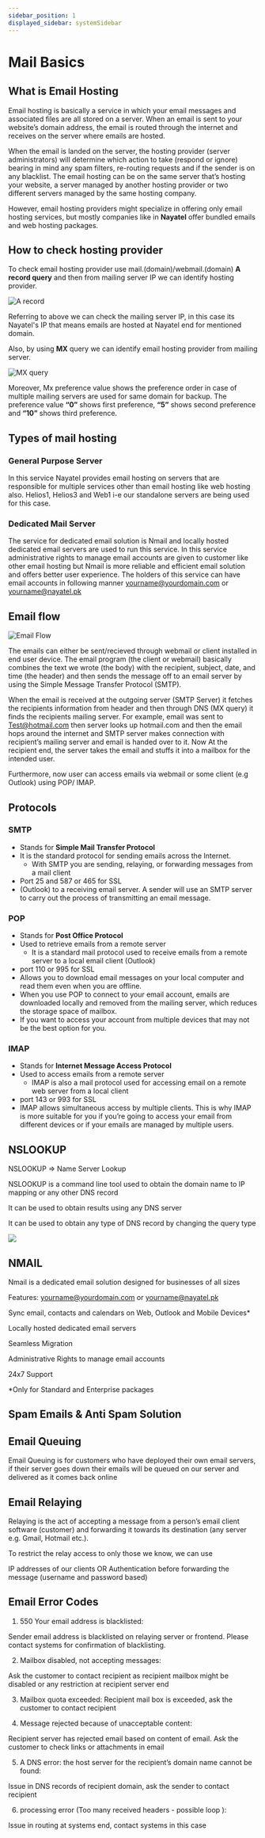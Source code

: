 ```yaml
---
sidebar_position: 1
displayed_sidebar: systemSidebar
---
```


# Mail Basics

## What is Email Hosting

Email hosting is basically a service in which your email messages and associated
files are all stored on a server. When an email is sent to your website’s domain
address, the email is routed through the internet and receives on the server where
emails are hosted.

When the email is landed on the server, the hosting provider (server
administrators) will determine which action to take (respond or ignore) bearing in
mind any spam filters, re-routing requests and if the sender is on any blacklist.
The email hosting can be on the same server that’s hosting your website, a server
managed by another hosting provider or two different servers managed by the
same hosting company.

However, email hosting providers might specialize in offering only email hosting
services, but mostly companies like in **Nayatel** offer bundled emails and web
hosting packages.

## How to check hosting provider

To check email hosting provider use mail.(domain)/webmail.(domain) **A record query** and then from mailing server IP we can identify hosting provider. 

![A record](https://cdn.discordapp.com/attachments/873108775907786762/950114751701209118/2022_03_06_338_x212_67.png)

Referring to above we can check the mailing server IP, in this case its Nayatel's IP that means emails are hosted at Nayatel end for mentioned domain.

Also, by using **MX** query we can identify email hosting provider from mailing server.

![MX query](https://cdn.discordapp.com/attachments/873108775907786762/950115547322920970/2022_03_06_638_x425_68.png)

Moreover, Mx preference value shows the preference order in case of multiple mailing servers are used for same domain for backup. The preference value **“0”** shows first preference, **“5”** shows second preference and **“10”** shows third preference.

## Types of mail hosting

### General Purpose Server

In this service Nayatel provides email hosting on servers that are responsible for multiple services other than email hosting like web hosting also. Helios1, Helios3
and Web1 i-e our standalone servers are being used for this case.

### Dedicated Mail Server

The service for dedicated email solution is Nmail and locally hosted dedicated email
servers are used to run this service. In this service administrative rights to manage
email accounts are given to customer like other email hosting but Nmail is more
reliable and efficient email solution and offers better user experience. The holders
of this service can have email accounts in following manner
yourname@yourdomain.com or yourname@nayatel.pk

## Email flow

![Email Flow](https://cdn.discordapp.com/attachments/873108775907786762/950117083096711218/2022_03_06_471_x214_69.png)

The emails can either be sent/recieved through webmail or client installed in end
user device. The email program (the client or webmail) basically combines the text
we wrote (the body) with the recipient, subject, date, and time (the header) and
then sends the message off to an email server by using the Simple Message Transfer
Protocol (SMTP).

When the email is received at the outgoing server (SMTP Server) it fetches the
recipients information from header and then through DNS (MX query) it finds the
recipients mailing server. For example, email was sent to Test@hotmail.com then
server looks up hotmail.com and then the email hops around the internet and
SMTP server makes connection with recipient’s mailing server and email is handed
over to it. Now At the recipient end, the server takes the email and stuffs it into a
mailbox for the intended user. 

Furthermore, now user can access emails via
webmail or some client (e.g Outlook) using POP/ IMAP.


## Protocols

### SMTP

- Stands for **Simple Mail Transfer Protocol**
- It is the standard protocol for sending emails across the Internet.
  - With SMTP you are sending, relaying, or forwarding messages from a mail client
- Port 25 and 587 or 465 for SSL
- (Outlook) to a receiving email server. A sender will use an SMTP server to carry out
the process of transmitting an email message.
### POP

- Stands for **Post Office Protocol**
- Used to retrieve emails from a remote server
  - It is a standard mail protocol used to receive emails from a remote server to a local
email client (Outlook)
- port 110 or 995 for SSL
- Allows you to download email messages on your local computer and read them
even when you are offline.
- When you use POP to connect to your email account, emails are downloaded
locally and removed from the mailing server, which reduces the storage space of
mailbox.
- If you want to access your account from multiple devices that may not be the
best option for you.
### IMAP

- Stands for **Internet Message Access Protocol**
- Used to access emails from a remote server
  - IMAP is also a mail protocol used for accessing email on a remote web server from
a local client
- port 143 or 993 for SSL
- IMAP allows simultaneous access by multiple clients. This is why IMAP is more
suitable for you if you’re going to access your email from different devices or if your
emails are managed by multiple users.
## NSLOOKUP

NSLOOKUP => Name Server Lookup

NSLOOKUP is a command line tool used to obtain the domain name to IP mapping or any other DNS record

It can be used to obtain results using any DNS server

It can be used to obtain any type of DNS record by changing the query type

![](https://cdn.discordapp.com/attachments/873108775907786762/949762697401085972/Picture13.png)

## NMAIL

Nmail is a dedicated email solution designed for businesses of all sizes

Features:
yourname@yourdomain.com or yourname@nayatel.pk

Sync email, contacts and calendars on Web, Outlook and Mobile Devices*

Locally hosted dedicated email servers

Seamless Migration

Administrative Rights to manage email accounts

24x7 Support

*Only for Standard and Enterprise packages



## Spam Emails & Anti Spam Solution

## Email Queuing

Email Queuing is for customers who have deployed their own email servers, if their server goes down their emails will be queued on our server and delivered as it comes back online


## Email Relaying

Relaying is the act of accepting a message from a person’s email client software (customer) and forwarding it towards its destination (any server e.g. Gmail, Hotmail etc.). 

To restrict the relay access to only those we know, we can use

IP addresses of our clients 
OR
Authentication before forwarding the message 
     (username and password based)

## Email Error Codes

1. 550 Your email address is blacklisted:

Sender email address is blacklisted on relaying server or frontend. Please contact systems for confirmation of blacklisting.

2. Mailbox disabled, not accepting messages:

Ask the customer to contact recipient as recipient mailbox might be disabled or any restriction at recipient server end

3. Mailbox quota exceeded:
Recipient mail box is exceeded, ask the customer to contact recipient

4. Message rejected because of unacceptable content:

Recipient server has rejected email based on content of email. Ask the customer to check links or attachments in email

5. A DNS error: the host server for the recipient’s domain name cannot be found:

Issue in DNS records of recipient domain, ask the sender to contact recipient

6. processing error (Too many received headers - possible loop ):

Issue in routing at systems end, contact systems in this case

